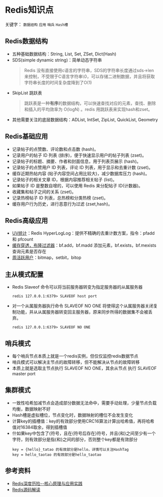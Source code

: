 # Redis知识点
关键字： `数据结构` `应用` `哨兵` `Hash槽`

## Redis数据结构
 * 五种基础数据结构：String, List, Set, ZSet, Dict(Hash)
 * SDS(simple dynamic string)：简单动态字符串
    > Redis 没有直接使用c语言的字符串，SDS的字符串长度通过sds->len来控制，不受限于C语言字符串\0，可以存储二进制数据，并且将获取字符串长度的时间复杂度降到了O(1)
 * SkipList 跳跃表
    > 跳跃表是一种**有序**的数据结构，可以快速查找对应的元素，查找、删除和插入的平均效率为 O(logN) 。redis 用跳跃表来实现hash和zset。
 * 其他需要关注的底层数据结构：ADList, IntSet, ZipList, QuickList, Geometry

## Redis基础应用
 * 记录帖子的点赞数、评论数和点击数 (hash)。
 * 记录用户的帖子 ID 列表 (排序)，便于快速显示用户的帖子列表 (zset)。
 * 记录帖子的标题、摘要、作者和封面信息，用于列表页展示 (hash)。
 * 记录帖子的点赞用户 ID 列表，评论 ID 列表，用于显示和去重计数 (zset)。
 * 缓存近期热帖内容 (帖子内容空间占用比较大)，减少数据库压力 (hash)。
 * 记录帖子的相关文章 ID，根据内容推荐相关帖子 (list)。
 * 如果帖子 ID 是整数自增的，可以使用 Redis 来分配帖子 ID(计数器)。
 * 收藏集和帖子之间的关系 (zset)。
 * 记录热榜帖子 ID 列表，总热榜和分类热榜 (zset)。
 * 缓存用户行为历史，进行恶意行为过滤 (zset,hash)。
 
## Redis高级应用
 * [UV统计][3]：Redis HyperLogLog：提供不精确的去重计数方案，指令：pfadd 和 pfcount 
 * [缓存穿透，布隆过滤器][2]：bf.add，bf.madd 添加元素，bf.exists，bf.mexists 查询元素是否存在
 * [周活跃用户][1]：bitmap，setbit，bitop 
  
 
## 主从模式配置 
 * Redis Slaveof 命令可以将当前服务器转变为指定服务器的从属服务器
    ```
    redis 127.0.0.1:6379> SLAVEOF host port
    ```
 * 对一个从属服务器执行命令 SLAVEOF NO ONE 将使得这个从属服务器关闭复制功能，并从从属服务器转变回主服务器，原来同步所得的数据集不会被丢弃。   
    ```
    redis 127.0.0.1:6379> SLAVEOF NO ONE  
    ```
## 哨兵模式
 * 每个哨兵节点本质上就是一个redis实例，但仅仅监控redis数据节点
 * 哨兵模式可以解决主节点的故障转移，但不能解决从节点的故障转移
 * 本质上就是选取主节点执行 SLAVEOF NO ONE，其余从节点 执行 SLAVEOF master port
 
## 集群模式 
 * 一致性哈希加减节点会造成部分数据无法命中，需要手动处理，少量节点负载均衡，数据映射不好
 * Hash槽是虚拟槽位，节点变化时，数据映射的槽位不会发生变化
 * 计算key的插槽值：key的有效部分使用CRC16算法计算出哈希值，再将哈希值对16384取余，得到插槽值
 * 什如果key中包含了{符号，且在{符号后存在}符号，并且{和}之间至少有一个字符，则有效部分是指{和}之间的部分，否则整个key都是有效部分
   ```
   key = {hello}_tatao 的有效部分是hello，详情可以关注HashTag
   key = hello_taotao 的有效部分是hello_taotao
   ```
## 参考资料
 * [Redis深度历险--核心原理与应用实践][4]
 * [Redis源码解读][5]

 [1]: https://www.jianshu.com/p/62cf39db5c2f
 [2]: https://www.cnblogs.com/lingyejun/p/10087135.html
 [3]: https://www.jianshu.com/p/ce09046f0206
 [4]: https://blog.csdn.net/weixin_37766296/article/details/84783434
 [5]: http://czrzchao.com/redisSourceSds#